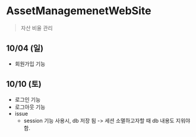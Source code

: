 # AssetManagemenetWebSite

> 자산 비율 관리


## 10/04 (일)
- 회원가입 기능 

## 10/10 (토)
- 로그인 기능
- 로그아웃 기능 
- issue
  - session 기능 사용시, db 저장 됨 -> 세션 소멸하고자할 때 db 내용도 지워야 함.
